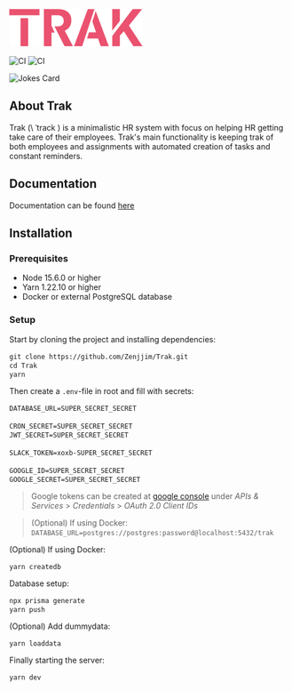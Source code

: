 ![Trak](./public/trak_logo.svg)

![CI](https://github.com/blitz-js/superjson/workflows/CI/badge.svg)
![CI](https://img.shields.io/github/license/Zenjjim/Trak)

![Jokes Card](https://readme-jokes.vercel.app/api)

## About Trak

Trak (\ ˈtrack \) is a minimalistic HR system with focus on helping HR getting take care of their employees. Trak's main functionality is keeping trak of both employees and  assignments with automated creation of tasks and constant reminders.
## Documentation
Documentation can be found [here](https://zenjjim.github.io/Trak/)

## Installation
### Prerequisites

- Node 15.6.0 or higher
- Yarn 1.22.10 or higher
- Docker or external PostgreSQL database

### Setup

Start by cloning the project and installing dependencies:
```
git clone https://github.com/Zenjjim/Trak.git
cd Trak
yarn
```

Then create a `.env`-file in root and fill with secrets:
```
DATABASE_URL=SUPER_SECRET_SECRET

CRON_SECRET=SUPER_SECRET_SECRET
JWT_SECRET=SUPER_SECRET_SECRET

SLACK_TOKEN=xoxb-SUPER_SECRET_SECRET

GOOGLE_ID=SUPER_SECRET_SECRET
GOOGLE_SECRET=SUPER_SECRET_SECRET
```

> Google tokens can be created at [google console](https://console.cloud.google.com/) under _APIs & Services_ > _Credentials_ > _OAuth 2.0 Client IDs_

> (Optional) If using Docker: `DATABASE_URL=postgres://postgres:password@localhost:5432/trak`

(Optional) If using Docker:

```
yarn createdb
```

Database setup:

```
npx prisma generate
yarn push
```

(Optional) Add dummydata:

```
yarn loaddata
```

Finally starting the server:

```
yarn dev
```
